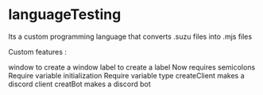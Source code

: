# languageTesting

Its a custom programming language that converts .suzu files into .mjs files


Custom features :

window to create a window
label to create a label
Now requires semicolons
Require variable initialization
Require variable type
createClient makes a discord client
creatBot makes a discord bot
